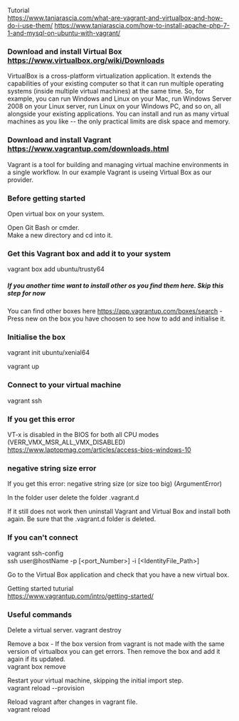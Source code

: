 Tutorial  
https://www.taniarascia.com/what-are-vagrant-and-virtualbox-and-how-do-i-use-them/
https://www.taniarascia.com/how-to-install-apache-php-7-1-and-mysql-on-ubuntu-with-vagrant/  

### Download and install Virtual Box https://www.virtualbox.org/wiki/Downloads  
VirtualBox is a cross-platform virtualization application. It extends the capabilities of your existing computer so that it can run multiple operating systems (inside multiple virtual machines) at the same time. So, for example, you can run Windows and Linux on your Mac, run Windows Server 2008 on your Linux server, run Linux on your Windows PC, and so on, all alongside your existing applications. You can install and run as many virtual machines as you like -- the only practical limits are disk space and memory.  

### Download and install Vagrant https://www.vagrantup.com/downloads.html  
Vagrant is a tool for building and managing virtual machine environments in a single workflow. In our example Vagrant is useing Virtual Box as our provider.  

### Before getting started  
Open virtual box on your system.  

Open Git Bash or cmder.  
Make a new directory and cd into it.  

### Get this Vagrant box and add it to your system  
vagrant box add ubuntu/trusty64  

##### If you another time want to install other os you find them here. Skip this step for now
You can find other boxes here https://app.vagrantup.com/boxes/search - Press new on the box you have choosen to see how to add and initialise it. 

### Initialise the box  
vagrant init ubuntu/xenial64  

vagrant up  

### Connect to your virtual machine  
vagrant ssh  

### If you get this error 
VT-x is disabled in the BIOS for both all CPU modes (VERR_VMX_MSR_ALL_VMX_DISABLED)  
https://www.laptopmag.com/articles/access-bios-windows-10  

### negative string size error
If you get this error: negative string size (or size too big) (ArgumentError)  

In the folder user delete the folder .vagrant.d  

If it still does not work then uninstall Vagrant and Virtual Box and install both again. Be sure that the .vagrant.d folder is deleted.  

### If you can't connect  
vagrant ssh-config  
ssh user@hostName -p [<port_Number>] -i [<IdentityFile_Path>]  

Go to the Virtual Box application and check that you have a new virtual box.  

Getting started tuturial  
https://www.vagrantup.com/intro/getting-started/  

### Useful commands
Delete a virtual server.
vagrant destroy

Remove a box - If the box version from vagrant is not made with the same version of virtualbox you can get errors. Then remove the box and add it again if its updated.  
vagrant box remove <box name>  

Restart your virtual machine, skipping the initial import step.  
vagrant reload --provision  

Reload vagrant after changes in vagrant file.  
vagrant reload  
